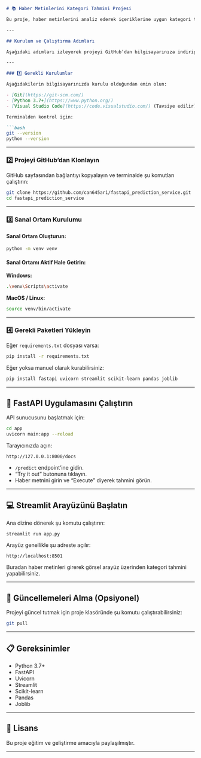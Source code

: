 ````markdown
# 📚 Haber Metinlerini Kategori Tahmini Projesi

Bu proje, haber metinlerini analiz ederek içeriklerine uygun kategori tahmini yapan bir makine öğrenmesi uygulamasıdır. Tahmin servisi hem **FastAPI** üzerinden REST API olarak hem de **Streamlit** üzerinden kullanıcı arayüzü ile kullanılabilir.

---

## Kurulum ve Çalıştırma Adımları

Aşağıdaki adımları izleyerek projeyi GitHub’dan bilgisayarınıza indirip çalıştırabilirsiniz.

---

### 1️⃣ Gerekli Kurulumlar

Aşağıdakilerin bilgisayarınızda kurulu olduğundan emin olun:

- [Git](https://git-scm.com/)
- [Python 3.7+](https://www.python.org/)
- [Visual Studio Code](https://code.visualstudio.com/) (Tavsiye edilir)

Terminalden kontrol için:

```bash
git --version
python --version
````

---

### 2️⃣ Projeyi GitHub’dan Klonlayın

GitHub sayfasından bağlantıyı kopyalayın ve terminalde şu komutları çalıştırın:

```bash
git clone https://github.com/can645ari/fastapi_prediction_service.git
cd fastapi_prediction_service
```

---

### 3️⃣ Sanal Ortam Kurulumu

#### Sanal Ortam Oluşturun:

```bash
python -m venv venv
```

#### Sanal Ortamı Aktif Hale Getirin:

**Windows:**

```bash
.\venv\Scripts\activate
```

**MacOS / Linux:**

```bash
source venv/bin/activate
```

---

### 4️⃣ Gerekli Paketleri Yükleyin

Eğer `requirements.txt` dosyası varsa:

```bash
pip install -r requirements.txt
```

Eğer yoksa manuel olarak kurabilirsiniz:

```bash
pip install fastapi uvicorn streamlit scikit-learn pandas joblib
```

---

## 🧪 FastAPI Uygulamasını Çalıştırın

API sunucusunu başlatmak için:

```bash
cd app
uvicorn main:app --reload
```

Tarayıcınızda açın:

```
http://127.0.0.1:8000/docs
```

* `/predict` endpoint’ine gidin.
* “Try it out” butonuna tıklayın.
* Haber metnini girin ve “Execute” diyerek tahmini görün.

---

## 💻 Streamlit Arayüzünü Başlatın

Ana dizine dönerek şu komutu çalıştırın:

```bash
streamlit run app.py
```

Arayüz genellikle şu adreste açılır:

```
http://localhost:8501
```

Buradan haber metinleri girerek görsel arayüz üzerinden kategori tahmini yapabilirsiniz.

---

## 🔄 Güncellemeleri Alma (Opsiyonel)

Projeyi güncel tutmak için proje klasöründe şu komutu çalıştırabilirsiniz:

```bash
git pull
```

---

## 📋 Gereksinimler

* Python 3.7+
* FastAPI
* Uvicorn
* Streamlit
* Scikit-learn
* Pandas
* Joblib

---

## 📝 Lisans

Bu proje eğitim ve geliştirme amacıyla paylaşılmıştır.

---
